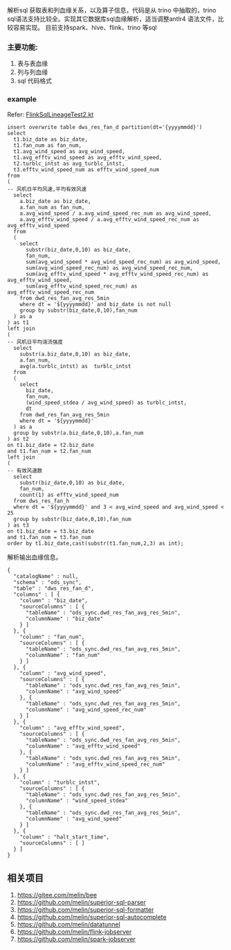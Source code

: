 解析sql 获取表和列血缘关系，以及算子信息，代码是从 trino 中抽取的，trino sql语法支持比较全。实现其它数据库sql血缘解析，适当调整antlr4 语法文件，比较容易实现。
目前支持spark、hive、flink、trino 等sql

### 主要功能:
1. 表与表血缘
2. 列与列血缘
3. sql 代码格式


### example
Refer: [FlinkSqlLineageTest2.kt](src%2Ftest%2Fkotlin%2Fio%2Fgithub%2Fmelin%2Fsqlflow%2Fparser%2Fflink%2FFlinkSqlLineageTest2.kt)
```
insert overwrite table dws_res_fan_d partition(dt='{yyyymmdd}')
select 
  t1.biz_date as biz_date,
  t1.fan_num as fan_num,
  t1.avg_wind_speed as avg_wind_speed,
  t1.avg_efftv_wind_speed as avg_efftv_wind_speed,
  t2.turblc_intst as avg_turblc_intst,
  t3.efftv_wind_speed_num as efftv_wind_speed_num
from
(
-- 风机日平均风速,平均有效风速
  select 
    a.biz_date as biz_date,
    a.fan_num as fan_num,
    a.avg_wind_speed / a.avg_wind_speed_rec_num as avg_wind_speed,
    a.avg_efftv_wind_speed / a.avg_efftv_wind_speed_rec_num as avg_efftv_wind_speed
  from 
  (
    select
      substr(biz_date,0,10) as biz_date,
      fan_num,
      sum(avg_wind_speed * avg_wind_speed_rec_num) as avg_wind_speed,
      sum(avg_wind_speed_rec_num) as avg_wind_speed_rec_num,
      sum(avg_efftv_wind_speed * avg_efftv_wind_speed_rec_num) as avg_efftv_wind_speed,
      sum(avg_efftv_wind_speed_rec_num) as avg_efftv_wind_speed_rec_num
    from dwd_res_fan_avg_res_5min
    where dt = '${yyyymmdd}' and biz_date is not null
    group by substr(biz_date,0,10),fan_num
  ) as a
) as t1
left join 
(
-- 风机日平均湍流强度
  select 
    substr(a.biz_date,0,10) as biz_date,
    a.fan_num,
    avg(a.turblc_intst) as  turblc_intst
  from 
  (
    select 
      biz_date,
      fan_num,
      (wind_speed_stdea / avg_wind_speed) as turblc_intst,
      dt
    from dwd_res_fan_avg_res_5min
    where dt = '${yyyymmdd}'
  ) as a 
  group by substr(a.biz_date,0,10),a.fan_num
) as t2
on t1.biz_date = t2.biz_date
and t1.fan_num = t2.fan_num
left join 
(
-- 有效风速数
  select
    substr(biz_date,0,10) as biz_date,
    fan_num,
    count(1) as efftv_wind_speed_num
  from dws_res_fan_h
  where dt = '${yyyymmdd}' and 3 < avg_wind_speed and avg_wind_speed < 25
  group by substr(biz_date,0,10),fan_num
) as t3
on t1.biz_date = t3.biz_date
and t1.fan_num = t3.fan_num
order by t1.biz_date,cast(substr(t1.fan_num,2,3) as int);
```

解析输出血缘信息。
```
{
  "catalogName" : null,
  "schema" : "ods_sync",
  "table" : "dws_res_fan_d",
  "columns" : [ {
    "column" : "biz_date",
    "sourceColumns" : [ {
      "tableName" : "ods_sync.dwd_res_fan_avg_res_5min",
      "columnName" : "biz_date"
    } ]
  }, {
    "column" : "fan_num",
    "sourceColumns" : [ {
      "tableName" : "ods_sync.dwd_res_fan_avg_res_5min",
      "columnName" : "fan_num"
    } ]
  }, {
    "column" : "avg_wind_speed",
    "sourceColumns" : [ {
      "tableName" : "ods_sync.dwd_res_fan_avg_res_5min",
      "columnName" : "avg_wind_speed"
    }, {
      "tableName" : "ods_sync.dwd_res_fan_avg_res_5min",
      "columnName" : "avg_wind_speed_rec_num"
    } ]
  }, {
    "column" : "avg_efftv_wind_speed",
    "sourceColumns" : [ {
      "tableName" : "ods_sync.dwd_res_fan_avg_res_5min",
      "columnName" : "avg_efftv_wind_speed"
    }, {
      "tableName" : "ods_sync.dwd_res_fan_avg_res_5min",
      "columnName" : "avg_efftv_wind_speed_rec_num"
    } ]
  }, {
    "column" : "turblc_intst",
    "sourceColumns" : [ {
      "tableName" : "ods_sync.dwd_res_fan_avg_res_5min",
      "columnName" : "wind_speed_stdea"
    }, {
      "tableName" : "ods_sync.dwd_res_fan_avg_res_5min",
      "columnName" : "avg_wind_speed"
    } ]
  }, {
    "column" : "halt_start_time",
    "sourceColumns" : [ ]
  } ]
}
```

## 相关项目
1. https://gitee.com/melin/bee
2. https://github.com/melin/superior-sql-parser
3. https://github.com/melin/superior-sql-formatter
4. https://github.com/melin/superior-sql-autocomplete
5. https://github.com/melin/datatunnel
6. https://github.com/melin/flink-jobserver
6. https://github.com/melin/spark-jobserver
